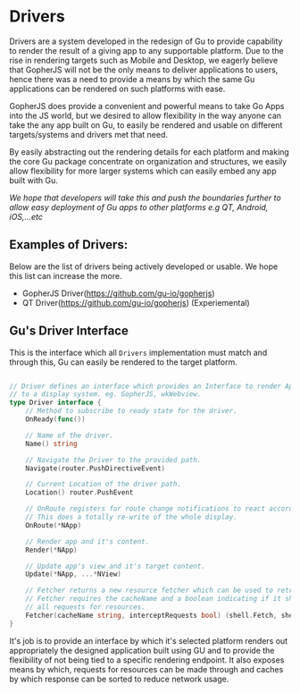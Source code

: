 Drivers
=======

Drivers are a system developed in the redesign of Gu to provide capability to render the result of a giving app to any supportable platform. Due to the rise in rendering targets such as Mobile and Desktop, we eagerly believe that GopherJS will not be the only means to deliver applications to users, hence there was a need to provide a means by which the same Gu applications can be rendered on such platforms with ease.

GopherJS does provide a convenient and powerful means to take Go Apps into the JS world, but we desired to allow flexibility in the way anyone can take the any app built on Gu, to easily be rendered and usable on different targets/systems and drivers met that need.

By easily abstracting out the rendering details for each platform and making the core Gu package concentrate on organization and structures, we easily allow flexibility for more larger systems which can easily embed any app built with Gu.

*We hope that developers will take this and push the boundaries further to allow easy deployment of Gu apps to other platforms e.g QT, Android, iOS,...etc*

## Examples of Drivers:
Below are the list of drivers being actively developed or usable. We hope this list can increase the more.

-	GopherJS Driver(https://github.com/gu-io/gopherjs)
-	QT Driver(https://github.com/gu-io/gopherjs) (Experiemental)


## Gu's Driver Interface
This is the interface which all `Drivers` implementation must match and through this, Gu can easily be rendered to the target platform.


```go

// Driver defines an interface which provides an Interface to render Apps and views
// to a display system. eg. GopherJS, wkWebview.
type Driver interface {
	// Method to subscribe to ready state for the driver.
	OnReady(func())

	// Name of the driver.
	Name() string

	// Navigate the Driver to the provided path.
	Navigate(router.PushDirectiveEvent)

	// Current Location of the driver path.
	Location() router.PushEvent

	// OnRoute registers for route change notifications to react accordingly.
	// This does a totally re-write of the whole display.
	OnRoute(*NApp)

	// Render app and it's content.
	Render(*NApp)

	// Update app's view and it's target content.
	Update(*NApp, ...*NView)

	// Fetcher returns a new resource fetcher which can be used to retrieve Resources.
	// Fetcher requires the cacheName and a boolean indicating if it should intercept
	// all requests for resources.
	Fetcher(cacheName string, interceptRequests bool) (shell.Fetch, shell.Cache)
}

```

It's job is to provide an interface by which it's selected platform renders out appropriately the designed application built using GU and to provide the flexibility of not being tied to a specific rendering endpoint. It also exposes means by which, requests for resources can be made through and caches by which response can be sorted to reduce network usage.

